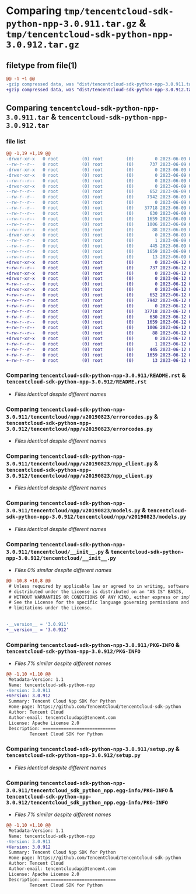 # Comparing `tmp/tencentcloud-sdk-python-npp-3.0.911.tar.gz` & `tmp/tencentcloud-sdk-python-npp-3.0.912.tar.gz`

## filetype from file(1)

```diff
@@ -1 +1 @@
-gzip compressed data, was "dist/tencentcloud-sdk-python-npp-3.0.911.tar", last modified: Fri Jun  9 02:24:02 2023, max compression
+gzip compressed data, was "dist/tencentcloud-sdk-python-npp-3.0.912.tar", last modified: Mon Jun 12 03:08:36 2023, max compression
```

## Comparing `tencentcloud-sdk-python-npp-3.0.911.tar` & `tencentcloud-sdk-python-npp-3.0.912.tar`

### file list

```diff
@@ -1,19 +1,19 @@
-drwxr-xr-x   0 root         (0) root         (0)        0 2023-06-09 02:24:02.000000 tencentcloud-sdk-python-npp-3.0.911/
--rw-r--r--   0 root         (0) root         (0)      737 2023-06-09 02:24:02.000000 tencentcloud-sdk-python-npp-3.0.911/README.rst
-drwxr-xr-x   0 root         (0) root         (0)        0 2023-06-09 02:24:02.000000 tencentcloud-sdk-python-npp-3.0.911/tencentcloud/
-drwxr-xr-x   0 root         (0) root         (0)        0 2023-06-09 02:24:02.000000 tencentcloud-sdk-python-npp-3.0.911/tencentcloud/npp/
--rw-r--r--   0 root         (0) root         (0)        0 2023-06-09 02:24:02.000000 tencentcloud-sdk-python-npp-3.0.911/tencentcloud/npp/__init__.py
-drwxr-xr-x   0 root         (0) root         (0)        0 2023-06-09 02:24:02.000000 tencentcloud-sdk-python-npp-3.0.911/tencentcloud/npp/v20190823/
--rw-r--r--   0 root         (0) root         (0)      652 2023-06-09 02:24:02.000000 tencentcloud-sdk-python-npp-3.0.911/tencentcloud/npp/v20190823/errorcodes.py
--rw-r--r--   0 root         (0) root         (0)     7942 2023-06-09 02:24:02.000000 tencentcloud-sdk-python-npp-3.0.911/tencentcloud/npp/v20190823/npp_client.py
--rw-r--r--   0 root         (0) root         (0)        0 2023-06-09 02:24:02.000000 tencentcloud-sdk-python-npp-3.0.911/tencentcloud/npp/v20190823/__init__.py
--rw-r--r--   0 root         (0) root         (0)    37718 2023-06-09 02:24:02.000000 tencentcloud-sdk-python-npp-3.0.911/tencentcloud/npp/v20190823/models.py
--rw-r--r--   0 root         (0) root         (0)      630 2023-06-09 02:24:02.000000 tencentcloud-sdk-python-npp-3.0.911/tencentcloud/__init__.py
--rw-r--r--   0 root         (0) root         (0)     1659 2023-06-09 02:24:02.000000 tencentcloud-sdk-python-npp-3.0.911/PKG-INFO
--rw-r--r--   0 root         (0) root         (0)     1006 2023-06-09 02:24:02.000000 tencentcloud-sdk-python-npp-3.0.911/setup.py
--rw-r--r--   0 root         (0) root         (0)       88 2023-06-09 02:24:02.000000 tencentcloud-sdk-python-npp-3.0.911/setup.cfg
-drwxr-xr-x   0 root         (0) root         (0)        0 2023-06-09 02:24:02.000000 tencentcloud-sdk-python-npp-3.0.911/tencentcloud_sdk_python_npp.egg-info/
--rw-r--r--   0 root         (0) root         (0)        1 2023-06-09 02:24:02.000000 tencentcloud-sdk-python-npp-3.0.911/tencentcloud_sdk_python_npp.egg-info/dependency_links.txt
--rw-r--r--   0 root         (0) root         (0)      445 2023-06-09 02:24:02.000000 tencentcloud-sdk-python-npp-3.0.911/tencentcloud_sdk_python_npp.egg-info/SOURCES.txt
--rw-r--r--   0 root         (0) root         (0)     1659 2023-06-09 02:24:02.000000 tencentcloud-sdk-python-npp-3.0.911/tencentcloud_sdk_python_npp.egg-info/PKG-INFO
--rw-r--r--   0 root         (0) root         (0)       13 2023-06-09 02:24:02.000000 tencentcloud-sdk-python-npp-3.0.911/tencentcloud_sdk_python_npp.egg-info/top_level.txt
+drwxr-xr-x   0 root         (0) root         (0)        0 2023-06-12 03:08:36.000000 tencentcloud-sdk-python-npp-3.0.912/
+-rw-r--r--   0 root         (0) root         (0)      737 2023-06-12 03:08:36.000000 tencentcloud-sdk-python-npp-3.0.912/README.rst
+drwxr-xr-x   0 root         (0) root         (0)        0 2023-06-12 03:08:36.000000 tencentcloud-sdk-python-npp-3.0.912/tencentcloud/
+drwxr-xr-x   0 root         (0) root         (0)        0 2023-06-12 03:08:36.000000 tencentcloud-sdk-python-npp-3.0.912/tencentcloud/npp/
+-rw-r--r--   0 root         (0) root         (0)        0 2023-06-12 03:08:36.000000 tencentcloud-sdk-python-npp-3.0.912/tencentcloud/npp/__init__.py
+drwxr-xr-x   0 root         (0) root         (0)        0 2023-06-12 03:08:36.000000 tencentcloud-sdk-python-npp-3.0.912/tencentcloud/npp/v20190823/
+-rw-r--r--   0 root         (0) root         (0)      652 2023-06-12 03:08:36.000000 tencentcloud-sdk-python-npp-3.0.912/tencentcloud/npp/v20190823/errorcodes.py
+-rw-r--r--   0 root         (0) root         (0)     7942 2023-06-12 03:08:36.000000 tencentcloud-sdk-python-npp-3.0.912/tencentcloud/npp/v20190823/npp_client.py
+-rw-r--r--   0 root         (0) root         (0)        0 2023-06-12 03:08:36.000000 tencentcloud-sdk-python-npp-3.0.912/tencentcloud/npp/v20190823/__init__.py
+-rw-r--r--   0 root         (0) root         (0)    37718 2023-06-12 03:08:36.000000 tencentcloud-sdk-python-npp-3.0.912/tencentcloud/npp/v20190823/models.py
+-rw-r--r--   0 root         (0) root         (0)      630 2023-06-12 03:08:36.000000 tencentcloud-sdk-python-npp-3.0.912/tencentcloud/__init__.py
+-rw-r--r--   0 root         (0) root         (0)     1659 2023-06-12 03:08:36.000000 tencentcloud-sdk-python-npp-3.0.912/PKG-INFO
+-rw-r--r--   0 root         (0) root         (0)     1006 2023-06-12 03:08:36.000000 tencentcloud-sdk-python-npp-3.0.912/setup.py
+-rw-r--r--   0 root         (0) root         (0)       88 2023-06-12 03:08:36.000000 tencentcloud-sdk-python-npp-3.0.912/setup.cfg
+drwxr-xr-x   0 root         (0) root         (0)        0 2023-06-12 03:08:36.000000 tencentcloud-sdk-python-npp-3.0.912/tencentcloud_sdk_python_npp.egg-info/
+-rw-r--r--   0 root         (0) root         (0)        1 2023-06-12 03:08:36.000000 tencentcloud-sdk-python-npp-3.0.912/tencentcloud_sdk_python_npp.egg-info/dependency_links.txt
+-rw-r--r--   0 root         (0) root         (0)      445 2023-06-12 03:08:36.000000 tencentcloud-sdk-python-npp-3.0.912/tencentcloud_sdk_python_npp.egg-info/SOURCES.txt
+-rw-r--r--   0 root         (0) root         (0)     1659 2023-06-12 03:08:36.000000 tencentcloud-sdk-python-npp-3.0.912/tencentcloud_sdk_python_npp.egg-info/PKG-INFO
+-rw-r--r--   0 root         (0) root         (0)       13 2023-06-12 03:08:36.000000 tencentcloud-sdk-python-npp-3.0.912/tencentcloud_sdk_python_npp.egg-info/top_level.txt
```

### Comparing `tencentcloud-sdk-python-npp-3.0.911/README.rst` & `tencentcloud-sdk-python-npp-3.0.912/README.rst`

 * *Files identical despite different names*

### Comparing `tencentcloud-sdk-python-npp-3.0.911/tencentcloud/npp/v20190823/errorcodes.py` & `tencentcloud-sdk-python-npp-3.0.912/tencentcloud/npp/v20190823/errorcodes.py`

 * *Files identical despite different names*

### Comparing `tencentcloud-sdk-python-npp-3.0.911/tencentcloud/npp/v20190823/npp_client.py` & `tencentcloud-sdk-python-npp-3.0.912/tencentcloud/npp/v20190823/npp_client.py`

 * *Files identical despite different names*

### Comparing `tencentcloud-sdk-python-npp-3.0.911/tencentcloud/npp/v20190823/models.py` & `tencentcloud-sdk-python-npp-3.0.912/tencentcloud/npp/v20190823/models.py`

 * *Files identical despite different names*

### Comparing `tencentcloud-sdk-python-npp-3.0.911/tencentcloud/__init__.py` & `tencentcloud-sdk-python-npp-3.0.912/tencentcloud/__init__.py`

 * *Files 0% similar despite different names*

```diff
@@ -10,8 +10,8 @@
 # Unless required by applicable law or agreed to in writing, software
 # distributed under the License is distributed on an "AS IS" BASIS,
 # WITHOUT WARRANTIES OR CONDITIONS OF ANY KIND, either express or implied.
 # See the License for the specific language governing permissions and
 # limitations under the License.
 
 
-__version__ = '3.0.911'
+__version__ = '3.0.912'
```

### Comparing `tencentcloud-sdk-python-npp-3.0.911/PKG-INFO` & `tencentcloud-sdk-python-npp-3.0.912/PKG-INFO`

 * *Files 7% similar despite different names*

```diff
@@ -1,10 +1,10 @@
 Metadata-Version: 1.1
 Name: tencentcloud-sdk-python-npp
-Version: 3.0.911
+Version: 3.0.912
 Summary: Tencent Cloud Npp SDK for Python
 Home-page: https://github.com/TencentCloud/tencentcloud-sdk-python
 Author: Tencent Cloud
 Author-email: tencentcloudapi@tencent.com
 License: Apache License 2.0
 Description: ============================
         Tencent Cloud SDK for Python
```

### Comparing `tencentcloud-sdk-python-npp-3.0.911/setup.py` & `tencentcloud-sdk-python-npp-3.0.912/setup.py`

 * *Files identical despite different names*

### Comparing `tencentcloud-sdk-python-npp-3.0.911/tencentcloud_sdk_python_npp.egg-info/PKG-INFO` & `tencentcloud-sdk-python-npp-3.0.912/tencentcloud_sdk_python_npp.egg-info/PKG-INFO`

 * *Files 7% similar despite different names*

```diff
@@ -1,10 +1,10 @@
 Metadata-Version: 1.1
 Name: tencentcloud-sdk-python-npp
-Version: 3.0.911
+Version: 3.0.912
 Summary: Tencent Cloud Npp SDK for Python
 Home-page: https://github.com/TencentCloud/tencentcloud-sdk-python
 Author: Tencent Cloud
 Author-email: tencentcloudapi@tencent.com
 License: Apache License 2.0
 Description: ============================
         Tencent Cloud SDK for Python
```

